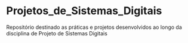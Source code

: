 # Projetos_de_Sistemas_Digitais
Repositório destinado as práticas e projetos desenvolvidos ao longo da disciplina de Projeto de Sistemas Digitais 
